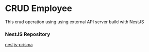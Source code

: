 # CRUD Employee

This crud operation using using external API server build with NestJS

### NestJS Repository

[nestjs-prisma](https://github.com/felixsinggih/nestjs-prisma)


